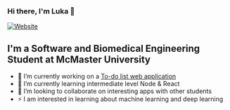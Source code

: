 ### Hi there, I'm Luka 👋


[![Website](https://img.shields.io/website?label=lukamircetic.com&style=for-the-badge&url=https%3A%2F%2Flukamircetic.ca)](lukamircetic.ca)

## I'm a Software and Biomedical Engineering Student at McMaster University

- 🔭 I’m currently working on a [To-do list web application][website]
- 🌱 I’m currently learning intermediate level Node & React
- 👯 I’m looking to collaborate on interesting apps with other students
- ⚡ I am interested in learning about machine learning and deep learning
<!--
**lukamircetic/lukamircetic** is a ✨ _special_ ✨ repository because its `README.md` (this file) appears on your GitHub profile.

Here are some ideas to get you started:

- 🔭 I’m currently working on ...
- 🌱 I’m currently learning ...
- 👯 I’m looking to collaborate on ...
- 🤔 I’m looking for help with ...
- 💬 Ask me about ...
- 📫 How to reach me: ...
- 😄 Pronouns: ...
- ⚡ Fun fact: ...
  -->

[website]: https://lukamircetic.ca
[linkedin]: https://linkedin.com/in/luka-mircetic
